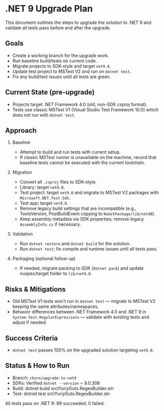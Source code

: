 # .NET 9 Upgrade Plan

This document outlines the steps to upgrade the solution to .NET 9 and validate all tests pass before and after the upgrade.

## Goals
- Create a working branch for the upgrade work.
- Run baseline build/tests on current code.
- Migrate projects to SDK-style and target `net9.0`.
- Update test project to MSTest V2 and run on `dotnet test`.
- Fix any build/test issues until all tests are green.

## Current State (pre-upgrade)
- Projects target .NET Framework 4.0 (old, non-SDK csproj format).
- Tests use classic MSTest V1 (Visual Studio Test Framework 10.0) which does not run with `dotnet test`.

## Approach
1) Baseline
   - Attempt to build and run tests with current setup.
   - If classic MSTest runner is unavailable on the machine, record that baseline tests cannot be executed with the current toolchain.

2) Migration
   - Convert all `.csproj` files to SDK-style.
   - Library: target `net9.0`.
   - Test project: target `net9.0` and migrate to MSTest V2 packages with `Microsoft.NET.Test.Sdk`.
   - Test app: target `net9.0`.
   - Remove legacy build settings that are incompatible (e.g., ToolsVersion, PostBuildEvent copying to `NuGetPackage/lib/net40`).
   - Keep assembly metadata via SDK properties; remove legacy `AssemblyInfo.cs` if necessary.

3) Validation
   - Run `dotnet restore` and `dotnet build` for the solution.
   - Run `dotnet test`; fix compile and runtime issues until all tests pass.

4) Packaging (optional follow-up)
   - If needed, migrate packing to SDK (`dotnet pack`) and update nuspec/target folder to `lib/net9.0`.

## Risks & Mitigations
- Old MSTest V1 tests won’t run in `dotnet test` — migrate to MSTest V2 keeping the same attributes/namespaces.
- Behavior differences between .NET Framework 4.0 and .NET 9 in `System.Text.RegularExpressions` — validate with existing tests and adjust if needed.

## Success Criteria
- `dotnet test` passes 100% on the upgraded solution targeting `net9.0`.

## Status & How to Run
- Branch: `chore/upgrade-to-net9`
- SDKs: Verified `dotnet --version` = 9.0.306
- Build: dotnet build src\YuriyGuts.RegexBuilder.sln
- Test: dotnet test src\YuriyGuts.RegexBuilder.sln

All tests pass on .NET 9: 89 succeeded, 0 failed.